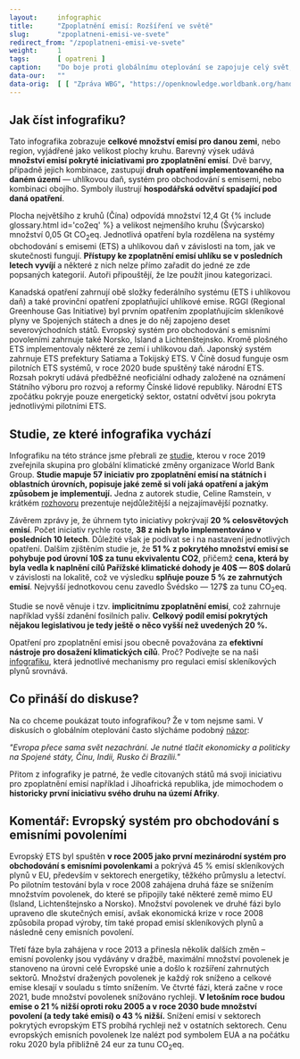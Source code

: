 ```yaml
---
layout:     infographic
title:      "Zpoplatnění emisí: Rozšíření ve světě"
slug:       "zpoplatneni-emisi-ve-svete"
redirect_from: "/zpoplatneni-emisi-ve-svete"
weight:     1
tags:       [ opatreni ]
caption:    "Do boje proti globálnímu oteplování se zapojuje celý svět, není to doména Evropské unie. Podívejte se, jak je na tom svět s implementací opatření pro zpoplatnění emisí."
data-our:   ""
data-orig:	[ [ "Zpráva WBG", "https://openknowledge.worldbank.org/handle/10986/31755" ] ]
---
```

## Jak číst infografiku?

Tato infografika zobrazuje **celkové množství emisí pro danou zemi**, nebo region, vyjádřené jako velikost plochy kruhu. Barevný výsek udává **množství emisí pokryté iniciativami pro zpoplatnění emisí**. Dvě barvy, případně jejich kombinace, zastupují **druh opatření implementovaného na daném území** — uhlíkovou daň, systém pro obchodování s emisemi, nebo kombinaci obojího. Symboly ilustrují **hospodářská odvětví spadající pod daná opatření**.

Plocha největšího z kruhů (Čína) odpovídá množství 12,4 Gt {% include glossary.html id='co2eq' %} a velikost nejmenšího kruhu (Švýcarsko) množství 0,05 Gt CO<sub>2</sub>eq. Jednotlivá opatření byla rozdělena na systémy obchodování s emisemi (ETS) a uhlíkovou daň v závislosti na tom, jak ve skutečnosti fungují. **Přístupy ke zpoplatnění emisí uhlíku se v posledních letech vyvíjí** a některé z nich nelze přímo zařadit do jedné ze zde popsaných kategorií. Autoři připouštějí, že lze použít jinou kategorizaci.

Kanadská opatření zahrnují obě složky federálního systému (ETS i uhlíkovou daň) a také provinční opatření zpoplatňující uhlíkové emise. RGGI (Regional Greenhouse Gas Initiative) byl prvním opatřením zpoplatňujícím skleníkové plyny ve Spojených státech a dnes je do něj zapojeno deset severovýchodních států. Evropský systém pro obchodování s emisními povoleními zahrnuje také Norsko, Island a Lichtenštejnsko. Kromě plošného ETS implementovaly některé ze zemí i uhlíkovou daň. Japonský systém zahrnuje ETS prefektury Satiama a Tokijský ETS. V Číně dosud funguje osm pilotních ETS systémů, v roce 2020 bude spuštěný také národní ETS. Rozsah pokrytí udává předběžné neoficiální odhady založené na oznámení Státního výboru pro rozvoj a reformy Čínské lidové republiky. Národní ETS zpočátku pokryje pouze energetický sektor, ostatní odvětví jsou pokryta jednotlivými pilotními ETS.


## Studie, ze které infografika vychází

Infografiku na této stránce jsme přebrali ze [studie](https://openknowledge.worldbank.org/handle/10986/31755), kterou v roce 2019 zveřejnila skupina pro globální klimatické změny organizace World Bank Group. **Studie mapuje 57 iniciativ pro zpoplatnění emisí na státních i oblastních úrovních, popisuje jaké země si volí jaká opatření a jakým způsobem je implementují.** Jedna z autorek studie, Celine Ramstein, v krátkém [rozhovoru](https://www.youtube.com/watch?v=jBcpZahjKcE) prezentuje nejdůležitější a nejzajímavější poznatky.

Závěrem zprávy je, že úhrnem tyto iniciativy pokrývají **20 % celosvětových emisí**. Počet iniciativ rychle roste, **38 z nich bylo implementováno v posledních 10 letech**. Důležité však je podívat se i na nastavení jednotlivých opatření. Dalším zjištěním studie je, že **51 % z pokrytého množství emisí se pohybuje pod úrovní 10$ za tunu ekvivalentu CO2**, přičemž **cena, která by byla vedla k naplnění cílů Pařížské klimatické dohody je 40$ — 80$ dolarů** v závislosti na lokalitě, což ve výsledku **splňuje pouze 5 % ze zahrnutých emisí**. Nejvyšší jednotkovou cenu zavedlo Švédsko — 127$ za tunu CO<sub>2</sub>eq.

Studie se nově věnuje i tzv. **implicitnímu zpoplatnění emisí**, což zahrnuje například vyšší zdanění fosilních paliv. **Celkový podíl emisí pokrytých nějakou legislativou je tedy ještě o něco vyšší než uvedených 20 %.**

Opatření pro zpoplatnění emisí jsou obecně považována za **efektivní nástroje pro dosažení klimatických cílů**. Proč? Podívejte se na naši [infografiku](https://faktaoklimatu.cz/infografiky/mitigacni-opatreni-mmf), která jednotlivé mechanismy pro regulaci emisí skleníkových plynů srovnává.

## Co přináší do diskuse?
Na co chceme poukázat touto infografikou? Že v tom nejsme sami. V diskusích o globálním oteplování často slýcháme podobný [názor](https://ekonom.ihned.cz/c7-66651430-gidm1-56a8b8ae97805c7?fbclid=IwAR2DXFuH6KfXE0ZRpfAMnyGeFoQZlzH252vKvPLlsRPbxs5pmYl6RCT8ZUE): 

_"Evropa přece sama svět nezachrání. Je nutné tlačit ekonomicky a politicky na Spojené státy, Čínu, Indii, Rusko či Brazílii."_

Přitom z infografiky je patrné, že vedle citovaných států má svoji iniciativu pro zpoplatnění emisí například i Jihoafrická republika, jde mimochodem o **historicky první iniciativu svého druhu na území Afriky**.


## Komentář: Evropský systém pro obchodování s emisními povoleními

Evropský ETS byl spuštěn **v roce 2005 jako první mezinárodní systém pro obchodování s emisními povolenkami** a pokrývá 45 % emisí skleníkových plynů v EU, především v sektorech energetiky, těžkého průmyslu a letectví. Po pilotním testování byla v roce 2008 zahájena druhá fáze se snížením množstvím povolenek, do které se připojily také některé země mimo EU (Island, Lichtenštejnsko a Norsko). Množství povolenek ve druhé fázi bylo upraveno dle skutečných emisí, avšak ekonomická krize v roce 2008 způsobila propad výroby, tím také propad emisí skleníkových plynů a následně ceny emisních povolení. 

Třetí fáze byla zahájena v roce 2013 a přinesla několik dalších změn – emisní povolenky jsou vydávány v dražbě, maximální množství povolenek je stanoveno na úrovni celé Evropské unie a došlo k rozšíření zahrnutých sektorů. Množství dražených povolenek je každý rok sníženo a celkové emise klesají v souladu s tímto snížením. Ve čtvrté fázi, která začne v roce 2021, bude množství povolenek snížováno rychleji. **V letošním roce budou emise o 21 % nižší oproti roku 2005 a v roce 2030 bude množství povolení (a tedy také emisí) o 43 % nižší.** Snížení emisí v sektorech pokrytých evropským ETS probíhá rychleji než v ostatních sektorech. Cenu evropských emisních povolenek lze nalézt pod symbolem EUA a na počátku roku 2020 byla přibližně 24 eur za tunu CO<sub>2</sub>eq.
